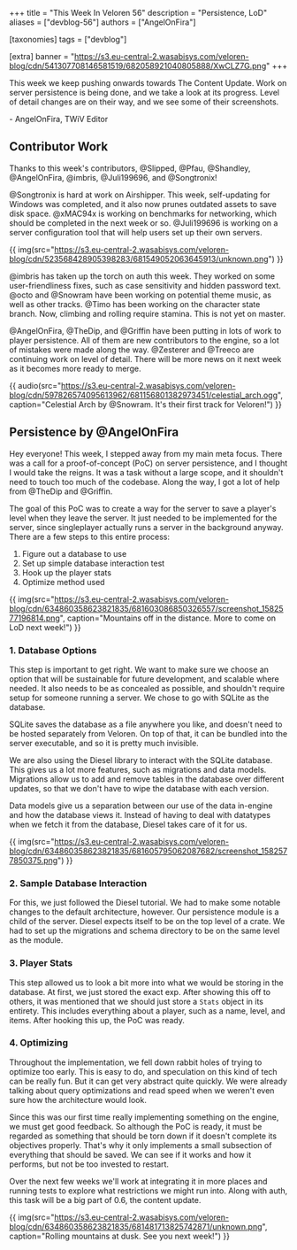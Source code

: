 +++
title = "This Week In Veloren 56"
description = "Persistence, LoD"
aliases = ["devblog-56"]
authors = ["AngelOnFira"]

[taxonomies]
tags = ["devblog"]

[extra]
banner = "https://s3.eu-central-2.wasabisys.com/veloren-blog/cdn/541307708146581519/682058921040805888/XwCLZ7G.png"
+++

This week we keep pushing onwards towards The Content Update. Work on server persistence is being done, and we take a look at its progress. Level of detail changes are on their way, and we see some of their screenshots.

\- AngelOnFira, TWiV Editor

## Contributor Work

Thanks to this week's contributors, @Slipped, @Pfau, @Shandley, @AngelOnFira, @imbris, @Juli199696, and @Songtronix!

@Songtronix is hard at work on Airshipper. This week, self-updating for Windows was completed, and it also now prunes outdated assets to save disk space. @xMAC94x is working on benchmarks for networking, which should be completed in the next week or so. @Juli199696 is working on a server configuration tool that will help users set up their own servers.

{{ img(src="https://s3.eu-central-2.wasabisys.com/veloren-blog/cdn/523568428905398283/681549052063645913/unknown.png") }}

@imbris has taken up the torch on auth this week. They worked on some user-friendliness fixes, such as case sensitivity and hidden password text. @octo and @Snowram have been working on potential theme music, as well as other tracks. @Timo has been working on the character state branch. Now, climbing and rolling require stamina. This is not yet on master.

@AngelOnFira, @TheDip, and @Griffin have been putting in lots of work to player persistence. All of them are new contributors to the engine, so a lot of mistakes were made along the way. @Zesterer and @Treeco are continuing work on level of detail. There will be more news on it next week as it becomes more ready to merge.

{{ audio(src="https://s3.eu-central-2.wasabisys.com/veloren-blog/cdn/597826574095613962/681156801382973451/celestial_arch.ogg", caption="Celestial Arch by @Snowram. It's their first track for Veloren!") }}

## Persistence by @AngelOnFira

Hey everyone! This week, I stepped away from my main meta focus. There was a call for a proof-of-concept (PoC) on server persistence, and I thought I would take the reigns. It was a task without a large scope, and it shouldn't need to touch too much of the codebase. Along the way, I got a lot of help from @TheDip and @Griffin.

The goal of this PoC was to create a way for the server to save a player's level when they leave the server. It just needed to be implemented for the server, since singleplayer actually runs a server in the background anyway. There are a few steps to this entire process:

1. Figure out a database to use
2. Set up simple database interaction test
3. Hook up the player stats
4. Optimize method used

{{ img(src="https://s3.eu-central-2.wasabisys.com/veloren-blog/cdn/634860358623821835/681603086850326557/screenshot_1582577196814.png", caption="Mountains off in the distance. More to come on LoD next week!") }}

### 1. Database Options

This step is important to get right. We want to make sure we choose an option that will be sustainable for future development, and scalable where needed. It also needs to be as concealed as possible, and shouldn't require setup for someone running a server. We chose to go with SQLite as the database.

SQLite saves the database as a file anywhere you like, and doesn't need to be hosted separately from Veloren. On top of that, it can be bundled into the server executable, and so it is pretty much invisible.

We are also using the Diesel library to interact with the SQLite database. This gives us a lot more features, such as migrations and data models. Migrations allow us to add and remove tables in the database over different updates, so that we don't have to wipe the database with each version.

Data models give us a separation between our use of the data in-engine and how the database views it. Instead of having to deal with datatypes when we fetch it from the database, Diesel takes care of it for us.

{{ img(src="https://s3.eu-central-2.wasabisys.com/veloren-blog/cdn/634860358623821835/681605795062087682/screenshot_1582577850375.png") }}

### 2. Sample Database Interaction

For this, we just followed the Diesel tutorial. We had to make some notable changes to the default architecture, however. Our persistence module is a child of the server. Diesel expects itself to be on the top level of a crate. We had to set up the migrations and schema directory to be on the same level as the module.

### 3. Player Stats

This step allowed us to look a bit more into what we would be storing in the database. At first, we just stored the exact exp. After showing this off to others, it was mentioned that we should just store a `Stats` object in its entirety. This includes everything about a player, such as a name, level, and items. After hooking this up, the PoC was ready.

### 4. Optimizing

Throughout the implementation, we fell down rabbit holes of trying to optimize too early. This is easy to do, and speculation on this kind of tech can be really fun. But it can get very abstract quite quickly. We were already talking about query optimizations and read speed when we weren't even sure how the architecture would look.

Since this was our first time really implementing something on the engine, we must get good feedback. So although the PoC is ready, it must be regarded as something that should be torn down if it doesn't complete its objectives properly. That's why it only implements a small subsection of everything that should be saved. We can see if it works and how it performs, but not be too invested to restart.

Over the next few weeks we'll work at integrating it in more places and running tests to explore what restrictions we might run into. Along with auth, this task will be a big part of 0.6, the content update.

{{ img(src="https://s3.eu-central-2.wasabisys.com/veloren-blog/cdn/634860358623821835/681481713825742871/unknown.png", caption="Rolling mountains at dusk. See you next week!") }}
